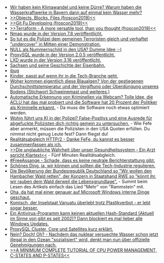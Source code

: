 * [Wir haben kein Klimawandel und keine Dürre? Warum haben die Wasserkraftwerke in Bayern dann auf einmal kein Wasser mehr?](https://www.sonnenseite.com/de/energie/der-wasserkraft-geht-in-bayern-das-wasser-aus.html)
* [>>Objects, Blocks, Files (froscon2019)<<](https://cdn.media.ccc.de/events/froscon/2019/h264-hd/froscon2019-2447-deu-Objects_Blocks_Files_hd.mp4)
* [>>Git Fu Developing (froscon2019)<<](https://cdn.media.ccc.de/events/froscon/2019/h264-hd/froscon2019-2413-eng-Git_Fu_Developing_hd.mp4)
* [>>Terraform - A more versatile tool, than you thought (froscon2019)<<](https://cdn.media.ccc.de/events/froscon/2019/h264-hd/froscon2019-2365-deu-Terraform_-_A_more_versatile_tool_than_you_thought_hd.mp4
)
* [Nmap wurde in der Version 7.8 veröffentlicht.](https://www.pro-linux.de/news/1/27337/nmap-780-kommt-mit-npcap-und-vielen-verbesserungen.html)
* [So tut es die Polizei dem gemeinen Terroristen gleich und verhaftet "undercover" in Mitten einer Demonstration.](https://blog.fefe.de/?ts=a3af87d6)
* [NULL als Nummernschild in den USA? Dumme Idee ;-)](https://blog.fefe.de/?ts=a3af191d)
* [ProxySQL wurde in der Version 2.0.5 veröffentlicht.](https://www.percona.com/blog/2019/08/12/proxysql-2-0-5-and-proxysql-admin-tool/)
* [LXD wurde in der Version 3.16 veröffentlicht.](https://lwn.net/Articles/795992/rss)
* [Sachsen und seine Geschichte der Eisenbahn.](https://www.so-geht-saechsisch.de/arbeiten-und-erfinden/kreativwirtschaft/verbundenheit-episode-1-leidenschaft-ein-liebesbrief-an-sachsen/)
* [ibug](http://www.ibug-art.de/)
* [Kinder, passt auf wenn ihr in die Tech-Branche geht.](https://ma.ttias.be/time-for-change-going-independent/)
* [Woher kommen eigentlich diese Blaualgen? Von der gestiegenen Durchschnittstemperatur und der Vergiftung oder Überdüngung unseres Bodens (Stichwort Schweinemast und weiteres.)](https://www.sonnenseite.com/de/umwelt/wieder-blaualgen-alarm-schon-mindestens-32-badeverbote.html)
* [Automatische Erkennung von Kriminellen via Webcam? Tolle Idee, die ACLU hat das mal probiert und die Software hat 20 Prozent der Politiker als Kriminelle erkannt.](https://blog.fefe.de/?ts=a3ac0247) - Da muss die Software noch etwas optimiert werden.
* [Wohin führt uns KI in der Polizei? False-Positivs und eine Ausrede für abgefuckte Polizisten dich richtig gemein zu untersuchen.](https://blog.fefe.de/?ts=a3adb3f2) - Wie Fefe aber anmerkt, müssen die Polizisten in den USA Quoten erfüllen. Du nimmst nicht genug Leute fest? Dann fliegst du!
* [Realitätsabgleich HTTP/2 - Danke FeFe, du kannst es besser zusammenfassen als ich.](https://blog.fefe.de/?ts=a3adeb1a)
* [>>Die unglaubliche Wahrheit über unser Gesundheitssystem - Ein Arzt spricht Klartext<<](https://www.welt-im-wandel.tv/video/die-unglaubliche-wahrheit-ueber-unser-gesundheitssystem-ein-arzt-spricht-klartext/) - Fünf Minuten Realitätsabgleich.
* [#FreeAssange - Schade, dass es keine neutrale Berichterstattung gibt.](https://weltnetz.tv/video/2041-wir-brechen-das-schweigen-freeassange)
* [Schönes Ding, ja, wir können und sollten die Tech-Industrie regulieren.](https://opensource.com/article/19/8/4-misconceptions-ethics-and-bias-ai)
* [Die Bevölkerung der Bundesrepublik Deutschland so "Wir wollen den Hambacher Wald retten", der Konzern in Staatshand RWE so "könnt ihr, wir rauben dem Wald derweil die Lebensgrundlage".](https://www.sonnenseite.com/de/wirtschaft/greenpeace-studie-rwes-braunkohletagebau-trocknet-hambacher-wald-aus.html) - Summt beim Lesen des Artikels einfach das Lied "Mehr" von "Rammstein" mit.
* [Oha, da hat mal einer genauer auf Microsoft Windows interne Dinge geschaut.](https://blog.fefe.de/?ts=a3ad319b)
* [Komisch, der Inselstaat Vanuatu überlebt trotz Plastikverbot - er lebt sogar besser.](https://netzfrauen.org/2019/08/14/vanuatu-3/)
* [Ein Antivirus-Programm kann keinen aktuellen Hash-Standard (Aktuell im Sinne von gibt es seit 2002)? Dann blockiert es mal lieber alle Windows Updates.](https://blog.fefe.de/?ts=a3aa5e9c)
* [ProxySQL Cluster, Core und Satellites kurz erklärt.](https://www.percona.com/blog/2019/08/14/how-to-manage-proxysql-cluster-with-core-and-satellite-nodes/)
* [Nein? Doch! Oh? - Nachdem das nuklear versuechte Wasser schon jetzt illegal in den Ozean "sozialisiert" wird, denkt man nun über offizielle Genehmigungen nach.](https://netzfrauen.org/2019/08/14/fukushima-5/)
* [>>A MINIMUM COMPLETE TUTORIAL OF CPU POWER MANAGEMENT, C-STATES AND P-STATES<<](https://metebalci.com/blog/a-minimum-complete-tutorial-of-cpu-power-management-c-states-and-p-states/)

